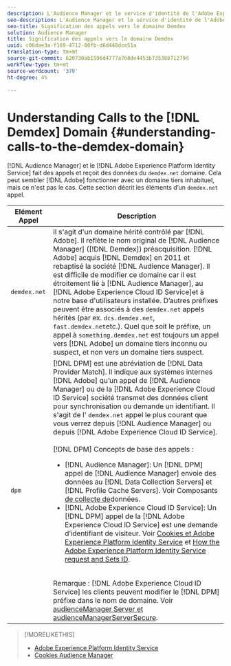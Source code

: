 ```yaml
---
description: L'Audience Manager et le service d'identité de l'Adobe Experience Platform appellent et reçoivent les données du domaine demdex.net. Il peut sembler que Adobe travaille avec un domaine tiers inhabituel, mais ce n'est pas le cas. Cette section décrit les éléments d’un appel demdex.net.
seo-description: L'Audience Manager et le service d'identité de l'Adobe Experience Platform appellent et reçoivent les données du domaine demdex.net. Il peut sembler que Adobe travaille avec un domaine tiers inhabituel, mais ce n'est pas le cas. Cette section décrit les éléments d’un appel demdex.net.
seo-title: Signification des appels vers le domaine Demdex
solution: Audience Manager
title: Signification des appels vers le domaine Demdex
uuid: c06dae3a-f169-4712-80fb-d6d448dce51a
translation-type: tm+mt
source-git-commit: 620730ab1596d4777a768de4453b73538671279d
workflow-type: tm+mt
source-wordcount: '370'
ht-degree: 4%

---
```



# Understanding Calls to the [!DNL Demdex] Domain {#understanding-calls-to-the-demdex-domain}

[!DNL Audience Manager] et le [!DNL Adobe Experience Platform Identity Service] fait des appels et reçoit des données du `demdex.net` domaine. Cela peut sembler [!DNL Adobe] fonctionner avec un domaine tiers inhabituel, mais ce n&#39;est pas le cas. Cette section décrit les éléments d’un `demdex.net` appel.

| Elément Appel | Description |
|---|---|
| `demdex.net` | Il s&#39;agit d&#39;un domaine hérité contrôlé par [!DNL Adobe]. Il reflète le nom original de [!DNL Audience Manager] ([!DNL Demdex]) préacquisition. [!DNL Adobe] acquis [!DNL Demdex] en 2011 et rebaptisé la société [!DNL Audience Manager]. Il est difficile de modifier ce domaine car il est étroitement lié à [!DNL Audience Manager], au [!DNL Adobe Experience Cloud ID Service]et à notre base d&#39;utilisateurs installée. D’autres préfixes peuvent être associés à des `demdex.net` appels hérités (par ex. `dcs.demdex.net`, `fast.demdex.net`etc.). Quel que soit le préfixe, un appel à `something.demdex.net` est toujours un appel vers [!DNL Adobe] un domaine tiers inconnu ou suspect, et non vers un domaine tiers suspect. |
| `dpm` | [!DNL DPM] est une abréviation de [!DNL Data Provider Match]. Il indique aux systèmes internes [!DNL Adobe] qu’un appel de [!DNL Audience Manager] ou de la [!DNL Adobe Experience Cloud ID Service] société transmet des données client pour synchronisation ou demande un identifiant. Il s&#39;agit de l&#39; `demdex.net` appel le plus courant que vous verrez depuis [!DNL Audience Manager] ou depuis [!DNL Adobe Experience Cloud ID Service]. <br><br>[!DNL DPM] Concepts de base des appels : <ul><li>[!DNL Audience Manager]: Un [!DNL DPM] appel de [!DNL Audience Manager] envoie des données au [!DNL Data Collection Servers] et [!DNL Profile Cache Servers]. Voir Composants [de collecte de](../reference/system-components/components-data-collection.md)données.</li><li>[!DNL Adobe Experience Cloud ID Service]: Un [!DNL DPM] appel de la [!DNL Adobe Experience Cloud ID Service] est une demande d’identifiant de visiteur. Voir [Cookies et Adobe Experience Platform Identity Service](https://docs.adobe.com/content/help/en/id-service/using/intro/cookies.html) et [How the Adobe Experience Platform Identity Service request and Sets ID](https://docs.adobe.com/content/help/en/id-service/using/intro/id-request.html).</li></ul><br>Remarque : [!DNL Adobe Experience Cloud ID Service] les clients peuvent modifier le [!DNL DPM] préfixe dans le nom de domaine. Voir [audienceManager Server et audienceManagerServerSecure](https://docs.adobe.com/content/help/en/id-service/using/id-service-api/configurations/subdomain-config.html). |

>[!MORELIKETHIS]
>
>* [Adobe Experience Platform Identity Service](https://docs.adobe.com/content/help/en/id-service/using/home.html)
>* [Cookies Audience Manager](https://docs.adobe.com/content/help/en/core-services/interface/ec-cookies/cookies-am.html)

